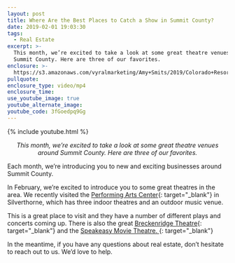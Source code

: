 ```yaml
---
layout: post
title: Where Are the Best Places to Catch a Show in Summit County?
date: 2019-02-01 19:03:30
tags:
  - Real Estate
excerpt: >-
  This month, we’re excited to take a look at some great theatre venues around
  Summit County. Here are three of our favorites.
enclosure: >-
  https://s3.amazonaws.com/vyralmarketing/Amy+Smits/2019/Colorado+Resorts+Real+Estate+Agent-+Theaters.mp4
pullquote:
enclosure_type: video/mp4
enclosure_time:
use_youtube_image: true
youtube_alternate_image:
youtube_code: 3fGoedpq9Gg
---
```


{% include youtube.html %}

<p style="text-align: center;"><em>This month, we’re excited to take a look at some great theatre venues around Summit County. Here are three of our favorites.</em></p>

Each month, we’re introducing you to new and exciting businesses around Summit County.

In February, we’re excited to introduce you to some great theatres in the area. We recently visited the [Performing Arts Center](https://www.silverthorne.org/discover-silverthorne/arts-and-culture/silverthorne-performing-arts-center){: target="_blank"} in Silverthorne, which has three indoor theatres and an outdoor music venue.

This is a great place to visit and they have a number of different plays and concerts coming up. There is also the great [Breckenridge Theatre](https://www.backstagetheatre.org/){: target="_blank"} and the [Speakeasy Movie Theatre.&nbsp;](http://speakeasymovies.com/){: target="_blank"}

In the meantime, if you have any questions about real estate, don’t hesitate to reach out to us. We’d love to help.